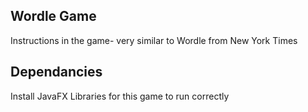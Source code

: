 ## Wordle Game

Instructions in the game- very similar to Wordle from New York Times


## Dependancies

Install JavaFX Libraries for this game to run correctly
